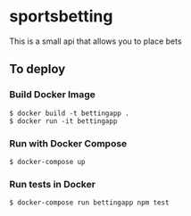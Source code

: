 # sportsbetting

This is a small api that allows you to place bets

## To deploy
### Build Docker Image
```
$ docker build -t bettingapp .
$ docker run -it bettingapp
```
### Run with Docker Compose
```
$ docker-compose up
```
### Run tests in Docker
```
$ docker-compose run bettingapp npm test
```
